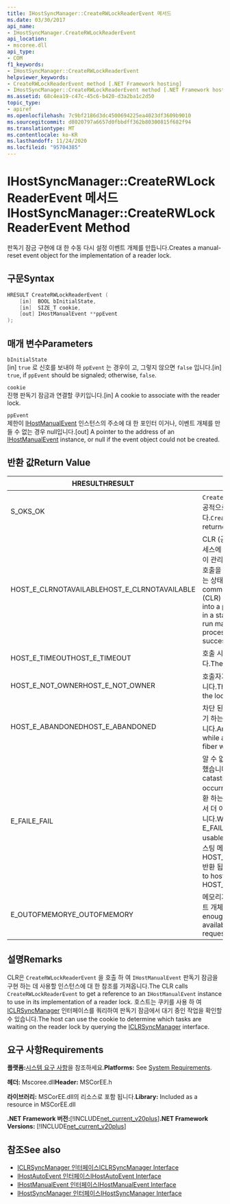 ```yaml
---
title: IHostSyncManager::CreateRWLockReaderEvent 메서드
ms.date: 03/30/2017
api_name:
- IHostSyncManager.CreateRWLockReaderEvent
api_location:
- mscoree.dll
api_type:
- COM
f1_keywords:
- IHostSyncManager::CreateRWLockReaderEvent
helpviewer_keywords:
- CreateRWLockReaderEvent method [.NET Framework hosting]
- IHostSyncManager::CreateRWLockReaderEvent method [.NET Framework hosting]
ms.assetid: 68c4ea19-c47c-45c6-b420-d3a2ba1c2d50
topic_type:
- apiref
ms.openlocfilehash: 7c9bf2186d3dc4500694225ea4023df3609b9010
ms.sourcegitcommit: d8020797a6657d0fbbdff362b80300815f682f94
ms.translationtype: MT
ms.contentlocale: ko-KR
ms.lasthandoff: 11/24/2020
ms.locfileid: "95704385"
---
```

# <a name="ihostsyncmanagercreaterwlockreaderevent-method"></a><span data-ttu-id="bb2ac-102">IHostSyncManager::CreateRWLockReaderEvent 메서드</span><span class="sxs-lookup"><span data-stu-id="bb2ac-102">IHostSyncManager::CreateRWLockReaderEvent Method</span></span>

<span data-ttu-id="bb2ac-103">판독기 잠금 구현에 대 한 수동 다시 설정 이벤트 개체를 만듭니다.</span><span class="sxs-lookup"><span data-stu-id="bb2ac-103">Creates a manual-reset event object for the implementation of a reader lock.</span></span>  
  
## <a name="syntax"></a><span data-ttu-id="bb2ac-104">구문</span><span class="sxs-lookup"><span data-stu-id="bb2ac-104">Syntax</span></span>  
  
```cpp  
HRESULT CreateRWLockReaderEvent (  
    [in]  BOOL bInitialState,  
    [in]  SIZE_T cookie,  
    [out] IHostManualEvent **ppEvent  
);  
```  
  
## <a name="parameters"></a><span data-ttu-id="bb2ac-105">매개 변수</span><span class="sxs-lookup"><span data-stu-id="bb2ac-105">Parameters</span></span>  

 `bInitialState`  
 <span data-ttu-id="bb2ac-106">[in] `true` 로 신호를 보내야 하 `ppEvent` 는 경우이 고, 그렇지 않으면 `false` 입니다.</span><span class="sxs-lookup"><span data-stu-id="bb2ac-106">[in] `true`, if `ppEvent` should be signaled; otherwise, `false`.</span></span>  
  
 `cookie`  
 <span data-ttu-id="bb2ac-107">진행 판독기 잠금과 연결할 쿠키입니다.</span><span class="sxs-lookup"><span data-stu-id="bb2ac-107">[in] A cookie to associate with the reader lock.</span></span>  
  
 `ppEvent`  
 <span data-ttu-id="bb2ac-108">제한이 [IHostManualEvent](ihostmanualevent-interface.md) 인스턴스의 주소에 대 한 포인터 이거나, 이벤트 개체를 만들 수 없는 경우 null입니다.</span><span class="sxs-lookup"><span data-stu-id="bb2ac-108">[out] A pointer to the address of an [IHostManualEvent](ihostmanualevent-interface.md) instance, or null if the event object could not be created.</span></span>  
  
## <a name="return-value"></a><span data-ttu-id="bb2ac-109">반환 값</span><span class="sxs-lookup"><span data-stu-id="bb2ac-109">Return Value</span></span>  
  
|<span data-ttu-id="bb2ac-110">HRESULT</span><span class="sxs-lookup"><span data-stu-id="bb2ac-110">HRESULT</span></span>|<span data-ttu-id="bb2ac-111">설명</span><span class="sxs-lookup"><span data-stu-id="bb2ac-111">Description</span></span>|  
|-------------|-----------------|  
|<span data-ttu-id="bb2ac-112">S_OK</span><span class="sxs-lookup"><span data-stu-id="bb2ac-112">S_OK</span></span>|<span data-ttu-id="bb2ac-113">`CreateRWLockReaderEvent` 성공적으로 반환 되었습니다.</span><span class="sxs-lookup"><span data-stu-id="bb2ac-113">`CreateRWLockReaderEvent` returned successfully.</span></span>|  
|<span data-ttu-id="bb2ac-114">HOST_E_CLRNOTAVAILABLE</span><span class="sxs-lookup"><span data-stu-id="bb2ac-114">HOST_E_CLRNOTAVAILABLE</span></span>|<span data-ttu-id="bb2ac-115">CLR (공용 언어 런타임)이 프로세스에 로드 되지 않았거나 CLR이 관리 코드를 실행할 수 없거나 호출을 성공적으로 처리할 수 없는 상태에 있습니다.</span><span class="sxs-lookup"><span data-stu-id="bb2ac-115">The common language runtime (CLR) has not been loaded into a process, or the CLR is in a state in which it cannot run managed code or process the call successfully.</span></span>|  
|<span data-ttu-id="bb2ac-116">HOST_E_TIMEOUT</span><span class="sxs-lookup"><span data-stu-id="bb2ac-116">HOST_E_TIMEOUT</span></span>|<span data-ttu-id="bb2ac-117">호출 시간이 초과 되었습니다.</span><span class="sxs-lookup"><span data-stu-id="bb2ac-117">The call timed out.</span></span>|  
|<span data-ttu-id="bb2ac-118">HOST_E_NOT_OWNER</span><span class="sxs-lookup"><span data-stu-id="bb2ac-118">HOST_E_NOT_OWNER</span></span>|<span data-ttu-id="bb2ac-119">호출자가 잠금을 소유 하지 않습니다.</span><span class="sxs-lookup"><span data-stu-id="bb2ac-119">The caller does not own the lock.</span></span>|  
|<span data-ttu-id="bb2ac-120">HOST_E_ABANDONED</span><span class="sxs-lookup"><span data-stu-id="bb2ac-120">HOST_E_ABANDONED</span></span>|<span data-ttu-id="bb2ac-121">차단 된 스레드나 파이버에서 대기 하는 동안 이벤트를 취소 했습니다.</span><span class="sxs-lookup"><span data-stu-id="bb2ac-121">An event was canceled while a blocked thread or fiber was waiting on it.</span></span>|  
|<span data-ttu-id="bb2ac-122">E_FAIL</span><span class="sxs-lookup"><span data-stu-id="bb2ac-122">E_FAIL</span></span>|<span data-ttu-id="bb2ac-123">알 수 없는 치명적인 오류가 발생 했습니다.</span><span class="sxs-lookup"><span data-stu-id="bb2ac-123">An unknown catastrophic failure occurred.</span></span> <span data-ttu-id="bb2ac-124">메서드가 E_FAIL 반환 하는 경우 해당 프로세스 내에서 더 이상 CLR을 사용할 수 없습니다.</span><span class="sxs-lookup"><span data-stu-id="bb2ac-124">When a method returns E_FAIL, the CLR is no longer usable within the process.</span></span> <span data-ttu-id="bb2ac-125">호스팅 메서드를 이후에 호출 하면 HOST_E_CLRNOTAVAILABLE 반환 됩니다.</span><span class="sxs-lookup"><span data-stu-id="bb2ac-125">Subsequent calls to hosting methods return HOST_E_CLRNOTAVAILABLE.</span></span>|  
|<span data-ttu-id="bb2ac-126">E_OUTOFMEMORY</span><span class="sxs-lookup"><span data-stu-id="bb2ac-126">E_OUTOFMEMORY</span></span>|<span data-ttu-id="bb2ac-127">메모리가 부족 하 여 요청한 이벤트 개체를 만들 수 없습니다.</span><span class="sxs-lookup"><span data-stu-id="bb2ac-127">Not enough memory was available to create the requested event object.</span></span>|  
  
## <a name="remarks"></a><span data-ttu-id="bb2ac-128">설명</span><span class="sxs-lookup"><span data-stu-id="bb2ac-128">Remarks</span></span>  

 <span data-ttu-id="bb2ac-129">CLR은 `CreateRWLockReaderEvent` 을 호출 하 여 `IHostManualEvent` 판독기 잠금을 구현 하는 데 사용할 인스턴스에 대 한 참조를 가져옵니다.</span><span class="sxs-lookup"><span data-stu-id="bb2ac-129">The CLR calls `CreateRWLockReaderEvent` to get a reference to an `IHostManualEvent` instance to use in its implementation of a reader lock.</span></span> <span data-ttu-id="bb2ac-130">호스트는 쿠키를 사용 하 여 [ICLRSyncManager](iclrsyncmanager-interface.md) 인터페이스를 쿼리하여 판독기 잠금에서 대기 중인 작업을 확인할 수 있습니다.</span><span class="sxs-lookup"><span data-stu-id="bb2ac-130">The host can use the cookie to determine which tasks are waiting on the reader lock by querying the [ICLRSyncManager](iclrsyncmanager-interface.md) interface.</span></span>  
  
## <a name="requirements"></a><span data-ttu-id="bb2ac-131">요구 사항</span><span class="sxs-lookup"><span data-stu-id="bb2ac-131">Requirements</span></span>  

 <span data-ttu-id="bb2ac-132">**플랫폼:**[시스템 요구 사항](../../get-started/system-requirements.md)을 참조하세요.</span><span class="sxs-lookup"><span data-stu-id="bb2ac-132">**Platforms:** See [System Requirements](../../get-started/system-requirements.md).</span></span>  
  
 <span data-ttu-id="bb2ac-133">**헤더:** Mscoree.dll</span><span class="sxs-lookup"><span data-stu-id="bb2ac-133">**Header:** MSCorEE.h</span></span>  
  
 <span data-ttu-id="bb2ac-134">**라이브러리:** MSCorEE.dll의 리소스로 포함 됩니다.</span><span class="sxs-lookup"><span data-stu-id="bb2ac-134">**Library:** Included as a resource in MSCorEE.dll</span></span>  
  
 <span data-ttu-id="bb2ac-135">**.NET Framework 버전:**[!INCLUDE[net_current_v20plus](../../../../includes/net-current-v20plus-md.md)]</span><span class="sxs-lookup"><span data-stu-id="bb2ac-135">**.NET Framework Versions:** [!INCLUDE[net_current_v20plus](../../../../includes/net-current-v20plus-md.md)]</span></span>  
  
## <a name="see-also"></a><span data-ttu-id="bb2ac-136">참조</span><span class="sxs-lookup"><span data-stu-id="bb2ac-136">See also</span></span>

- [<span data-ttu-id="bb2ac-137">ICLRSyncManager 인터페이스</span><span class="sxs-lookup"><span data-stu-id="bb2ac-137">ICLRSyncManager Interface</span></span>](iclrsyncmanager-interface.md)
- [<span data-ttu-id="bb2ac-138">IHostAutoEvent 인터페이스</span><span class="sxs-lookup"><span data-stu-id="bb2ac-138">IHostAutoEvent Interface</span></span>](ihostautoevent-interface.md)
- [<span data-ttu-id="bb2ac-139">IHostManualEvent 인터페이스</span><span class="sxs-lookup"><span data-stu-id="bb2ac-139">IHostManualEvent Interface</span></span>](ihostmanualevent-interface.md)
- [<span data-ttu-id="bb2ac-140">IHostSyncManager 인터페이스</span><span class="sxs-lookup"><span data-stu-id="bb2ac-140">IHostSyncManager Interface</span></span>](ihostsyncmanager-interface.md)
